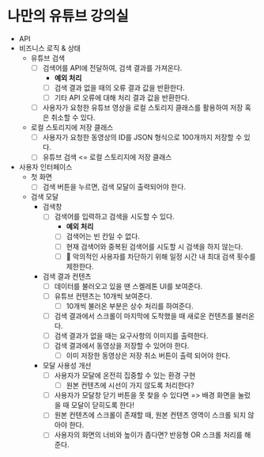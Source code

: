 # 나만의 유튜브 강의실
- API
- 비즈니스 로직 & 상태
  - 유튜브 검색
    - [ ] 검색어를 API에 전달하여, 검색 결과를 가져온다.
      - **예외 처리**
      - [ ] 검색 결과 없을 때의 오류 결과 값을 반환한다.
      - [ ] 기타 API 오류에 대해 처리 결과 값을 반환한다.
    - [ ] 사용자가 요청한 유튜브 영상을 로컬 스토리지 클래스를 활용하여 저장 혹은 취소할 수 있다. 
  - 로컬 스토리지에 저장 클래스
    - [ ] 사용자가 요청한 동영상의 ID를 JSON 형식으로 100개까지 저장할 수 있다.
    - [ ] 유튜브 검색 <= 로컬 스토리지에 저장 클래스
- 사용자 인터페이스
  - 첫 화면
    - [ ] 검색 버튼을 누르면, 검색 모달이 출력되어야 한다.
  - 검색 모달
    - 검색창
      - [ ] 검색어를 입력하고 검색을 시도할 수 있다.
        - **예외 처리**
        - [ ] 검색어는 빈 칸일 수 없다.
        - [ ] 현재 검색어와 중복된 검색어를 시도할 시 검색을 하지 않는다.
        - [ ] 🤔 악의적인 사용자를 차단하기 위해 일정 시간 내 최대 검색 횟수를 제한한다.

    - 검색 결과 컨텐츠
      - [ ] 데이터를 불러오고 있을 땐 스켈레톤 UI를 보여준다.
      - [ ] 유튜브 컨텐츠는 10개씩 보여준다.
        - [ ] 10개씩 불러온 부분은 상수 처리를 하여준다.
      - [ ] 검색 결과에서 스크롤이 마지막에 도착했을 때 새로운 컨텐츠를 불러온다.
      - [ ] 검색 결과가 없을 때는 요구사항의 이미지를 출력한다.
      - [ ] 검색 결과에서 동영상을 저장할 수 있어야 한다.
        - [ ] 이미 저장한 동영상은 저장 취소 버튼이 출력 되어야 한다.
    - 모달 사용성 개선
      - [ ] 사용자가 모달에 온전히 집중할 수 있는 환경 구현
        - [ ] 원본 컨텐츠에 시선이 가지 않도록 처리한다?
      - [ ] 사용자가 모달창 닫기 버튼을 못 찾을 수 있다면 => 배경 화면을 눌렀을 때 모달이 닫히도록 한다!
      - [ ] 원본 컨텐츠에 스크롤이 존재할 때, 원본 컨텐츠 영역이 스크롤 되지 않아야 한다.
      - [ ] 사용자의 화면의 너비와 높이가 좁다면? 반응형 OR 스크롤 처리를 해준다.